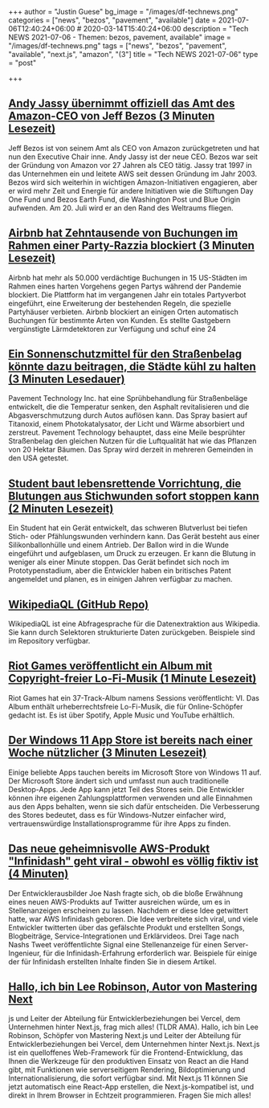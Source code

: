 +++
author = "Justin Guese"
bg_image = "/images/df-technews.png"
categories = ["news", "bezos", "pavement", "available"]
date = 2021-07-06T12:40:24+06:00 # 2020-03-14T15:40:24+06:00
description = "Tech NEWS 2021-07-06 - Themen: bezos, pavement, available"
image = "/images/df-technews.png"
tags = ["news", "bezos", "pavement", "available", "next.js", "amazon", "(3"]
title = "Tech NEWS 2021-07-06"
type = "post"

+++

## [Andy Jassy übernimmt offiziell das Amt des Amazon-CEO von Jeff Bezos (3 Minuten Lesezeit)](https://www.theverge.com/2021/7/5/22563671/andy-jassy-amazon-ceo-jeff-bezos)

 Jeff Bezos ist von seinem Amt als CEO von Amazon zurückgetreten und hat nun den Executive Chair inne. Andy Jassy ist der neue CEO. Bezos war seit der Gründung von Amazon vor 27 Jahren als CEO tätig. Jassy trat 1997 in das Unternehmen ein und leitete AWS seit dessen Gründung im Jahr 2003. Bezos wird sich weiterhin in wichtigen Amazon-Initiativen engagieren, aber er wird mehr Zeit und Energie für andere Initiativen wie die Stiftungen Day One Fund und Bezos Earth Fund, die Washington Post und Blue Origin aufwenden. Am 20. Juli wird er an den Rand des Weltraums fliegen.

## [Airbnb hat Zehntausende von Buchungen im Rahmen einer Party-Razzia blockiert (3 Minuten Lesezeit)](https://www.theverge.com/2021/7/5/22563807/airbnb-party-ban-results-phoenix-las-vegas-seattle-denver-portland-salt-lake-city-albuquerque)

 Airbnb hat mehr als 50.000 verdächtige Buchungen in 15 US-Städten im Rahmen eines harten Vorgehens gegen Partys während der Pandemie blockiert. Die Plattform hat im vergangenen Jahr ein totales Partyverbot eingeführt, eine Erweiterung der bestehenden Regeln, die spezielle Partyhäuser verbieten. Airbnb blockiert an einigen Orten automatisch Buchungen für bestimmte Arten von Kunden. Es stellte Gastgebern vergünstigte Lärmdetektoren zur Verfügung und schuf eine 24

## [Ein Sonnenschutzmittel für den Straßenbelag könnte dazu beitragen, die Städte kühl zu halten (3 Minuten Lesedauer)](https://gizmodo.com/a-sunscreen-for-pavement-could-help-keep-cities-cool-1847214621)

 Pavement Technology Inc. hat eine Sprühbehandlung für Straßenbeläge entwickelt, die die Temperatur senken, den Asphalt revitalisieren und die Abgasverschmutzung durch Autos auflösen kann. Das Spray basiert auf Titanoxid, einem Photokatalysator, der Licht und Wärme absorbiert und zerstreut. Pavement Technology behauptet, dass eine Meile besprühter Straßenbelag den gleichen Nutzen für die Luftqualität hat wie das Pflanzen von 20 Hektar Bäumen. Das Spray wird derzeit in mehreren Gemeinden in den USA getestet.

## [Student baut lebensrettende Vorrichtung, die Blutungen aus Stichwunden sofort stoppen kann (2 Minuten Lesezeit)](https://www.indiatimes.com/technology/news/react-device-stop-bleeding-from-stab-wounds-544224.html)

 Ein Student hat ein Gerät entwickelt, das schweren Blutverlust bei tiefen Stich- oder Pfählungswunden verhindern kann. Das Gerät besteht aus einer Silikonballonhülle und einem Antrieb. Der Ballon wird in die Wunde eingeführt und aufgeblasen, um Druck zu erzeugen. Er kann die Blutung in weniger als einer Minute stoppen. Das Gerät befindet sich noch im Prototypenstadium, aber die Entwickler haben ein britisches Patent angemeldet und planen, es in einigen Jahren verfügbar zu machen.

## [WikipediaQL (GitHub Repo)](https://github.com/zverok/wikipedia_ql)

 WikipediaQL ist eine Abfragesprache für die Datenextraktion aus Wikipedia. Sie kann durch Selektoren strukturierte Daten zurückgeben. Beispiele sind im Repository verfügbar.

## [Riot Games veröffentlicht ein Album mit Copyright-freier Lo-Fi-Musik (1 Minute Lesezeit)](https://80.lv/articles/riot-games-releases-an-album-of-copyright-free-lo-fi-music/)

 Riot Games hat ein 37-Track-Album namens Sessions veröffentlicht: VI. Das Album enthält urheberrechtsfreie Lo-Fi-Musik, die für Online-Schöpfer gedacht ist. Es ist über Spotify, Apple Music und YouTube erhältlich.

## [Der Windows 11 App Store ist bereits nach einer Woche nützlicher (3 Minuten Lesezeit)](https://www.theverge.com/2021/7/5/22563638/microsoft-windows-11-app-store-microsoft-store-apps-desktop-win32)

 Einige beliebte Apps tauchen bereits im Microsoft Store von Windows 11 auf. Der Microsoft Store ändert sich und umfasst nun auch traditionelle Desktop-Apps. Jede App kann jetzt Teil des Stores sein. Die Entwickler können ihre eigenen Zahlungsplattformen verwenden und alle Einnahmen aus den Apps behalten, wenn sie sich dafür entscheiden. Die Verbesserung des Stores bedeutet, dass es für Windows-Nutzer einfacher wird, vertrauenswürdige Installationsprogramme für ihre Apps zu finden.

## [Das neue geheimnisvolle AWS-Produkt "Infinidash" geht viral - obwohl es völlig fiktiv ist (4 Minuten)](https://www.theregister.com/2021/07/05/infinidash/)

 Der Entwicklerausbilder Joe Nash fragte sich, ob die bloße Erwähnung eines neuen AWS-Produkts auf Twitter ausreichen würde, um es in Stellenanzeigen erscheinen zu lassen. Nachdem er diese Idee getwittert hatte, war AWS Infinidash geboren. Die Idee verbreitete sich viral, und viele Entwickler twitterten über das gefälschte Produkt und erstellten Songs, Blogbeiträge, Service-Integrationen und Erklärvideos. Drei Tage nach Nashs Tweet veröffentlichte Signal eine Stellenanzeige für einen Server-Ingenieur, für die Infinidash-Erfahrung erforderlich war. Beispiele für einige der für Infinidash erstellten Inhalte finden Sie in diesem Artikel.

## [Hallo, ich bin Lee Robinson, Autor von Mastering Next](https://tldr.tech/token/6c3ef825381ee396191f77cb92dd1969?redirect=https%3A%2F%2Ftldr.tech%2Fama%2Flee-robinson/1/0100017a7b4a72c4-7b8fe96e-290e-405e-9f4d-042a0f06044f-000000/IE09tVEgiIOaIkhtIXLJggvamKZw9aBBh4wWL8bZw7o=204)

js und Leiter der Abteilung für Entwicklerbeziehungen bei Vercel, dem Unternehmen hinter Next.js, frag mich alles! (TLDR AMA). Hallo, ich bin Lee Robinson, Schöpfer von Mastering Next.js und Leiter der Abteilung für Entwicklerbeziehungen bei Vercel, dem Unternehmen hinter Next.js. Next.js ist ein quelloffenes Web-Framework für die Frontend-Entwicklung, das Ihnen die Werkzeuge für den produktiven Einsatz von React an die Hand gibt, mit Funktionen wie serverseitigem Rendering, Bildoptimierung und Internationalisierung, die sofort verfügbar sind. Mit Next.js 11 können Sie jetzt automatisch eine React-App erstellen, die Next.js-kompatibel ist, und direkt in Ihrem Browser in Echtzeit programmieren. Fragen Sie mich alles!

